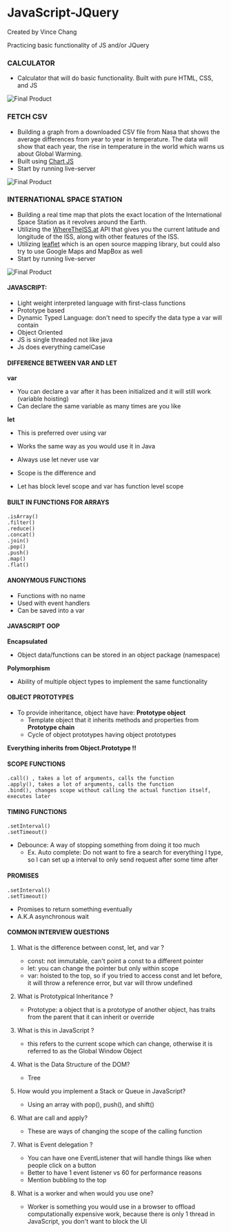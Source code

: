 # JavaScript-JQuery

Created by Vince Chang </br>

Practicing basic functionality of JS and/or JQuery

### CALCULATOR

- Calculator that will do basic functionality. Built with pure HTML, CSS, and JS

![Final Product](https://github.com/vincehacks/JavaScript-JQuery/blob/master/calculator/FinalProduct.png)

### FETCH CSV

- Building a graph from a downloaded CSV file from Nasa that shows the average
  differences from year to year in temperature. The data will show that each year,
  the rise in temperature in the world which warns us about Global Warming.
- Built using [Chart JS](https://www.chartjs.org/)
- Start by running live-server

![Final Product](https://github.com/vincehacks/JavaScript-JQuery/blob/master/fetchCSV/FinalProduct.png)

### INTERNATIONAL SPACE STATION

- Building a real time map that plots the exact location of the International
  Space Station as it revolves around the Earth.
- Utilizing the [WhereTheISS.at](https://wheretheiss.at/w/developer) API that
  gives you the current latitude and longitude of the ISS, along with other
  features of the ISS.
- Utilizing [leaflet](https://leafletjs.com/reference-1.6.0.html#marker) which
  is an open source mapping library, but could also try to use Google Maps and
  MapBox as well
- Start by running live-server

![Final Product](https://github.com/vincehacks/JavaScript-JQuery/blob/master/space-station/FinalProduct.png)

#### JAVASCRIPT:

- Light weight interpreted language with first-class functions
- Prototype based
- Dynamic Typed Language: don't need to specify the data type a var will contain
- Object Oriented
- JS is single threaded not like java
- Js does everything camelCase

#### DIFFERENCE BETWEEN VAR AND LET

**var**

- You can declare a var after it has been initialized and it will still work
  (variable hoisting)
- Can declare the same variable as many times are you like

**let**

- This is preferred over using var
- Works the same way as you would use it in Java

- Always use let never use var
- Scope is the difference and
- Let has block level scope and var has function level scope

#### BUILT IN FUNCTIONS FOR ARRAYS

```
.isArray()
.filter()
.reduce()
.concat()
.join()
.pop()
.push()
.map()
.flat()
```

#### ANONYMOUS FUNCTIONS

- Functions with no name
- Used with event handlers
- Can be saved into a var

#### JAVASCRIPT OOP

**Encapsulated**

- Object data/functions can be stored in an object package (namespace)

**Polymorphism**

- Ability of multiple object types to implement the same functionality

#### OBJECT PROTOTYPES

- To provide inheritance, object have have:
  **Prototype object**
  - Template object that it inherits methods and properties from
    **Prototype chain**
  - Cycle of object prototypes having object prototypes

**Everything inherits from Object.Prototype !!**

#### SCOPE FUNCTIONS

```
.call() , takes a lot of arguments, calls the function
.apply(), takes a lot of arguments, calls the function
.bind(), changes scope without calling the actual function itself, executes later
```

#### TIMING FUNCTIONS

```
.setInterval()
.setTimeout()
```

- Debounce: A way of stopping something from doing it too much
  - Ex. Auto complete: Do not want to fire a search for everything I type, so I
    can set up a interval to only send request after some time after

#### PROMISES

```
.setInterval()
.setTimeout()
```

- Promises to return something eventually
- A.K.A asynchronous wait

#### COMMON INTERVIEW QUESTIONS

1. What is the difference between const, let, and var ?

   - const: not immutable, can't point a const to a different pointer
   - let: you can change the pointer but only within scope
   - var: hoisted to the top, so if you tried to access const and let before, it
     will throw a reference error, but var will throw undefined

2. What is Prototypical Inheritance ?

   - Prototype: a object that is a prototype of another object, has traits from the
     parent that it can inherit or override

3. What is this in JavaScript ?

   - this refers to the current scope which can change, otherwise it is referred
     to as the Global Window Object

4. What is the Data Structure of the DOM?

   - Tree

5. How would you implement a Stack or Queue in JavaScript?

   - Using an array with pop(), push(), and shift()

6. What are call and apply?

   - These are ways of changing the scope of the calling function

7. What is Event delegation ?

   - You can have one EventListener that will handle things like when people
     click on a button
   - Better to have 1 event listener vs 60 for performance reasons
   - Mention bubbling to the top

8. What is a worker and when would you use one?
   - Worker is something you would use in a browser to offload computationally
     expensive work, because there is only 1 thread in JavaScript, you don't
     want to block the UI
